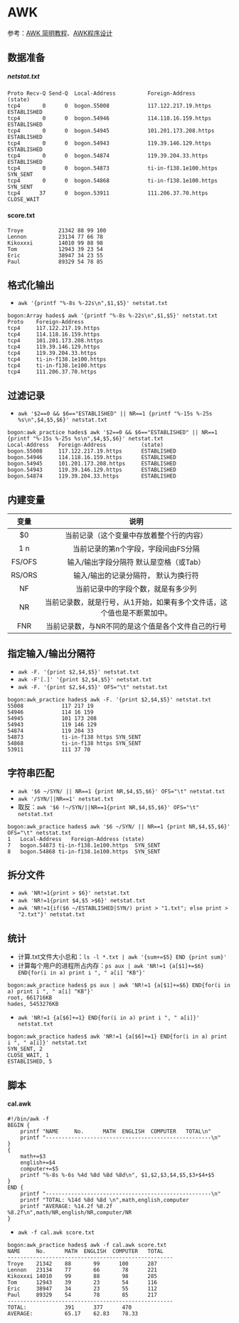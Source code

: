 # AWK
参考：[AWK 简明教程](https://coolshell.cn/articles/9070.html)、[AWK程序设计](https://awk.readthedocs.io/en/latest/index.html)

## 数据准备
##### netstat.txt
```
Proto Recv-Q Send-Q  Local-Address          Foreign-Address        (state)
tcp4       0      0  bogon.55008            117.122.217.19.https   ESTABLISHED
tcp4       0      0  bogon.54946            114.118.16.159.https   ESTABLISHED
tcp4       0      0  bogon.54945            101.201.173.208.https  ESTABLISHED
tcp4       0      0  bogon.54943            119.39.146.129.https   ESTABLISHED
tcp4       0      0  bogon.54874            119.39.204.33.https    ESTABLISHED
tcp4       0      0  bogon.54873            ti-in-f138.1e100.https SYN_SENT
tcp4       0      0  bogon.54868            ti-in-f138.1e100.https SYN_SENT
tcp4      37      0  bogon.53911            111.206.37.70.https    CLOSE_WAIT
```

#### score.txt
```
Troye           21342 88 99 100
Lennon          23134 77 66 78
Kikoxxxi        14010 99 88 98
Tom             12943 39 23 54
Eric            38947 34 23 55
Paul            89329 54 78 85
```

## 格式化输出
- `awk '{printf "%-8s %-22s\n",$1,$5}' netstat.txt`
```
bogon:Array hades$ awk '{printf "%-8s %-22s\n",$1,$5}' netstat.txt
Proto    Foreign-Address
tcp4     117.122.217.19.https
tcp4     114.118.16.159.https
tcp4     101.201.173.208.https
tcp4     119.39.146.129.https
tcp4     119.39.204.33.https
tcp4     ti-in-f138.1e100.https
tcp4     ti-in-f138.1e100.https
tcp4     111.206.37.70.https
```

## 过滤记录
- `awk '$2==0 && $6=="ESTABLISHED" || NR==1 {printf "%-15s %-25s %s\n",$4,$5,$6}' netstat.txt`
```
bogon:awk_practice hades$ awk '$2==0 && $6=="ESTABLISHED" || NR==1 {printf "%-15s %-25s %s\n",$4,$5,$6}' netstat.txt
Local-Address   Foreign-Address           (state)
bogon.55008     117.122.217.19.https      ESTABLISHED
bogon.54946     114.118.16.159.https      ESTABLISHED
bogon.54945     101.201.173.208.https     ESTABLISHED
bogon.54943     119.39.146.129.https      ESTABLISHED
bogon.54874     119.39.204.33.https       ESTABLISHED
```

## 内建变量

变量 | 说明
:---:|:---:
$0  | 当前记录（这个变量中存放着整个行的内容）
$1~$n | 当前记录的第n个字段，字段间由FS分隔
FS/OFS  | 输入/输出字段分隔符 默认是空格（或Tab）
RS/ORS  | 输入/输出的记录分隔符， 默认为换行符
NF  | 当前记录中的字段个数，就是有多少列
NR  | 当前记录数，就是行号，从1开始，如果有多个文件话，这个值也是不断累加中。
FNR | 当前记录数，与NR不同的是这个值是各个文件自己的行号

## 指定输入/输出分隔符
- `awk -F. '{print $2,$4,$5}' netstat.txt`
- `awk -F'[.]' '{print $2,$4,$5}' netstat.txt`
- `awk -F. '{print $2,$4,$5}' OFS="\t" netstat.txt`
```
bogon:awk_practice hades$ awk -F. '{print $2,$4,$5}' netstat.txt
55008            117 217 19
54946            114 16 159
54945            101 173 208
54943            119 146 129
54874            119 204 33
54873            ti-in-f138 https SYN_SENT
54868            ti-in-f138 https SYN_SENT
53911            111 37 70
```

## 字符串匹配
- `awk '$6 ~/SYN/ || NR==1 {print NR,$4,$5,$6}' OFS="\t" netstat.txt`
- `awk '/SYN/||NR==1' netstat.txt`
- 取反：`awk '$6 !~/SYN/||NR==1{print NR,$4,$5,$6}' OFS="\t" netstat.txt`
```
bogon:awk_practice hades$ awk '$6 ~/SYN/ || NR==1 {print NR,$4,$5,$6}' OFS="\t" netstat.txt
1   Local-Address   Foreign-Address (state)
7   bogon.54873 ti-in-f138.1e100.https  SYN_SENT
8   bogon.54868 ti-in-f138.1e100.https  SYN_SENT
```

## 拆分文件
- `awk 'NR!=1{print > $6}' netstat.txt`
- `awk 'NR!=1{print $4,$5 >$6}' netstat.txt`
- `awk 'NR!=1{if($6 ~/ESTABLISHED|SYN/) print > "1.txt"; else print > "2.txt"}' netstat.txt`

## 统计
- 计算.txt文件大小总和：`ls -l *.txt | awk '{sum+=$5} END {print sum}'`
- 计算每个用户的进程所占内存：`ps aux | awk 'NR!=1 {a[$1]+=$6} END{for(i in a) print i ", " a[i] "KB"}'`
```
bogon:awk_practice hades$ ps aux | awk 'NR!=1 {a[$1]+=$6} END{for(i in a) print i ", " a[i] "KB"}'
root, 661716KB
hades, 5453276KB
```
- `awk 'NR!=1 {a[$6]+=1} END{for(i in a) print i ", " a[i]}' netstat.txt`
```
bogon:awk_practice hades$ awk 'NR!=1 {a[$6]+=1} END{for(i in a) print i ", " a[i]}' netstat.txt
SYN_SENT, 2
CLOSE_WAIT, 1
ESTABLISHED, 5
```

## 脚本

#### cal.awk
```
#!/bin/awk -f
BEGIN {
    printf "NAME     No.      MATH  ENGLISH  COMPUTER   TOTAL\n"
    printf "----------------------------------------------------\n"
}
{
    math+=$3
    english+=$4
    computer+=$5
    printf "%-8s %-6s %4d %8d %8d %8d\n", $1,$2,$3,$4,$5,$3+$4+$5
}
END {
    printf "----------------------------------------------------\n"
    printf "TOTAL: %14d %8d %8d \n",math,english,computer
    printf "AVERAGE: %14.2f %8.2f %8.2f\n",math/NR,english/NR,computer/NR
}
```
- `awk -f cal.awk score.txt`
```
bogon:awk_practice hades$ awk -f cal.awk score.txt
NAME     No.      MATH  ENGLISH  COMPUTER   TOTAL
----------------------------------------------------
Troye    21342    88       99      100      287
Lennon   23134    77       66       78      221
Kikoxxxi 14010    99       88       98      285
Tom      12943    39       23       54      116
Eric     38947    34       23       55      112
Paul     89329    54       78       85      217
----------------------------------------------------
TOTAL:            391      377      470
AVERAGE:          65.17    62.83    78.33
```